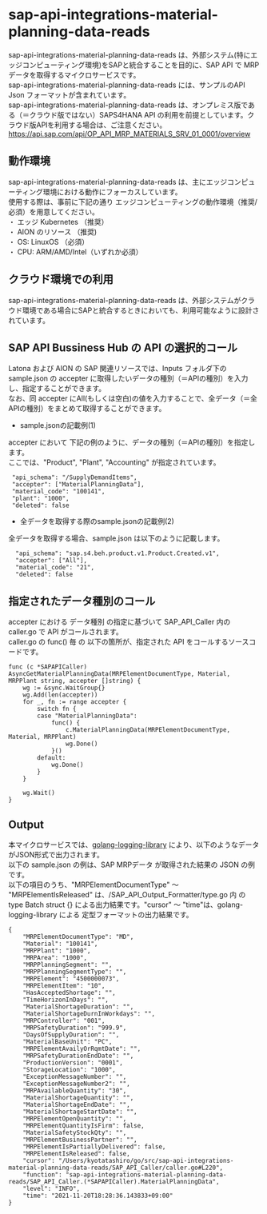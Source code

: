 # sap-api-integrations-material-planning-data-reads  
sap-api-integrations-material-planning-data-reads は、外部システム(特にエッジコンピューティング環境)をSAPと統合することを目的に、SAP API で MRP データを取得するマイクロサービスです。    
sap-api-integrations-material-planning-data-reads には、サンプルのAPI Json フォーマットが含まれています。  
sap-api-integrations-material-planning-data-reads は、オンプレミス版である（＝クラウド版ではない）SAPS4HANA API の利用を前提としています。クラウド版APIを利用する場合は、ご注意ください。  
https://api.sap.com/api/OP_API_MRP_MATERIALS_SRV_01_0001/overview

## 動作環境
sap-api-integrations-material-planning-data-reads は、主にエッジコンピューティング環境における動作にフォーカスしています。   
使用する際は、事前に下記の通り エッジコンピューティングの動作環境（推奨/必須）を用意してください。   
・ エッジ Kubernetes （推奨）    
・ AION のリソース （推奨)    
・ OS: LinuxOS （必須）    
・ CPU: ARM/AMD/Intel（いずれか必須） 

## クラウド環境での利用  
sap-api-integrations-material-planning-data-reads は、外部システムがクラウド環境である場合にSAPと統合するときにおいても、利用可能なように設計されています。  

## SAP API Bussiness Hub の API の選択的コール

Latona および AION の SAP 関連リソースでは、Inputs フォルダ下の sample.json の accepter に取得したいデータの種別（＝APIの種別）を入力し、指定することができます。  
なお、同 accepter にAll(もしくは空白)の値を入力することで、全データ（＝全APIの種別）をまとめて取得することができます。  

* sample.jsonの記載例(1)  

accepter において 下記の例のように、データの種別（＝APIの種別）を指定します。  
ここでは、"Product", "Plant", "Accounting" が指定されています。    
  
```
 "api_schema": "/SupplyDemandItems",
 "accepter": ["MaterialPlanningData"],
 "material_code": "100141",
 "plant": "1000",
 "deleted": false
```
  
* 全データを取得する際のsample.jsonの記載例(2)  

全データを取得する場合、sample.json は以下のように記載します。  

```
  "api_schema": "sap.s4.beh.product.v1.Product.Created.v1",
  "accepter": ["All"],
  "material_code": "21",
  "deleted": false
```
## 指定されたデータ種別のコール

accepter における データ種別 の指定に基づいて SAP_API_Caller 内の caller.go で API がコールされます。  
caller.go の func() 毎 の 以下の箇所が、指定された API をコールするソースコードです。  

```
func (c *SAPAPICaller) AsyncGetMaterialPlanningData(MRPElementDocumentType, Material, MRPPlant string, accepter []string) {
	wg := &sync.WaitGroup{}
	wg.Add(len(accepter))
	for _, fn := range accepter {
		switch fn {
		case "MaterialPlanningData":
			func() {
				c.MaterialPlanningData(MRPElementDocumentType, Material, MRPPlant)
				wg.Done()
			}()
		default:
			wg.Done()
		}
	}

	wg.Wait()
}
```

## Output  
本マイクロサービスでは、[golang-logging-library](https://github.com/latonaio/golang-logging-library) により、以下のようなデータがJSON形式で出力されます。   
以下の sample.json の例は、SAP MRPデータ が取得された結果の JSON の例です。  
以下の項目のうち、"MRPElementDocumentType" ～ "MRPElementIsReleased" は、/SAP_API_Output_Formatter/type.go 内 の type Batch struct {} による出力結果です。"cursor" ～ "time"は、golang-logging-library による 定型フォーマットの出力結果です。    

```
{
	"MRPElementDocumentType": "MD",
	"Material": "100141",
	"MRPPlant": "1000",
	"MRPArea": "1000",
	"MRPPlanningSegment": "",
	"MRPPlanningSegmentType": "",
	"MRPElement": "4500000073",
	"MRPElementItem": "10",
	"HasAcceptedShortage": "",
	"TimeHorizonInDays": "",
	"MaterialShortageDuration": "",
	"MaterialShortageDurnInWorkdays": "",
	"MRPController": "001",
	"MRPSafetyDuration": "999.9",
	"DaysOfSupplyDuration": "",
	"MaterialBaseUnit": "PC",
	"MRPElementAvailyOrRqmtDate": "",
	"MRPSafetyDurationEndDate": "",
	"ProductionVersion": "0001",
	"StorageLocation": "1000",
	"ExceptionMessageNumber": "",
	"ExceptionMessageNumber2": "",
	"MRPAvailableQuantity": "30",
	"MaterialShortageQuantity": "",
	"MaterialShortageEndDate": "",
	"MaterialShortageStartDate": "",
	"MRPElementOpenQuantity": "",
	"MRPElementQuantityIsFirm": false,
	"MaterialSafetyStockQty": "",
	"MRPElementBusinessPartner": "",
	"MRPElementIsPartiallyDelivered": false,
	"MRPElementIsReleased": false,
	"cursor": "/Users/kyotatashiro/go/src/sap-api-integrations-material-planning-data-reads/SAP_API_Caller/caller.go#L220",
	"function": "sap-api-integrations-material-planning-data-reads/SAP_API_Caller.(*SAPAPICaller).MaterialPlanningData",
	"level": "INFO",
	"time": "2021-11-20T18:28:36.143833+09:00"
}
```